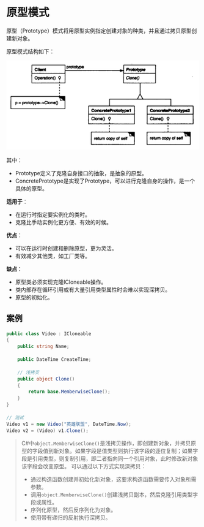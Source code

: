 # 原型模式

原型（Prototype）模式将用原型实例指定创建对象的种类，并且通过拷贝原型创建新对象。

原型模式结构如下：

![原型模式结构](../面对对象编程图解/原型模式结构.png)

其中：

- Prototype定义了克隆自身接口的抽象，是抽象的原型。
- ConcretePrototype是实现了Prototype，可以进行克隆自身的操作，是一个具体的原型。

**适用于**：

- 在运行时指定要实例化的类时。
- 克隆比手动实例化更方便、有效的时候。

**优点**：

- 可以在运行时创建和删除原型，更为灵活。
- 有效减少其他类，如工厂类等。

**缺点**：

- 原型类必须实现克隆ICloneable操作。
- 类内部存在循环引用或有大量引用类型属性时会难以实现深拷贝。
- 原型的初始化。

## 案例

``` csharp
public class Video : ICloneable
{
    public string Name;

    public DateTime CreateTime;

    // 浅拷贝
    public object Clone()
    {
        return base.MemberwiseClone();
    }
}

// 测试
Video v1 = new Video("英雄联盟", DateTime.Now);
Video v2 = (Video) v1.Clone();
```

> C#中`object.MemberwiseClone()`是浅拷贝操作，即创建新对象，并拷贝原型的字段值到新对象。如果字段是值类型则执行该字段的逐位复制；如果字段是引用类型，则复制引用，即二者指向同一个引用对象，此时修改新对象该字段会改变原型。
> 可以通过以下方式实现深拷贝：
> - 通过构造函数创建并初始化新对象，这要求构造函数需要传入对象所需参数。
> - 调用`object.MemberwiseClone()`创建浅拷贝副本，然后克隆引用类型字段或属性。
> - 序列化原型，然后反序列化为对象。
> - 使用带有递归的反射执行深拷贝。